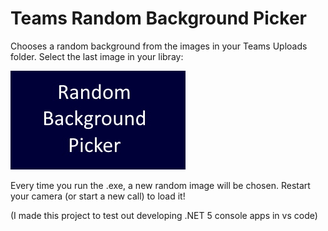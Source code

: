 # Teams Random Background Picker
Chooses a random background from the images in your Teams Uploads folder. Select the last image in your libray:

![Thumbnail](zzzteamsbackgroundpicker_thumb.jpg)

Every time you run the .exe, a new random image will be chosen. Restart your camera (or start a new call) to load it!

(I made this project to test out developing .NET 5 console apps in vs code)